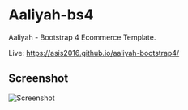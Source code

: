 # Aaliyah-bs4
Aaliyah - Bootstrap 4 Ecommerce Template.

Live: https://asis2016.github.io/aaliyah-bootstrap4/

## Screenshot
![Screenshot](/screenshots/screenshot.jpg)
